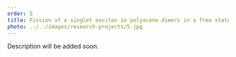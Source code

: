 ```yaml
---
order: 5
title: Fission of a singlet exciton in polyacene dimers in a free state and upon isolation in a helium nanodroplet
photo: ../../images/research-projects/5.jpg
---
```

Description will be added soon.
